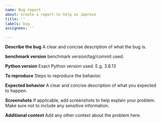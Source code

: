 ```yaml
---
name: Bug report
about: Create a report to help us improve
title: ''
labels: bug
assignees: ''

---
```


**Describe the bug**
A clear and concise description of what the bug is.

**benchmark version**
benchmark version/tag/commit used.

**Python version**
Exact Python version used. E.g. 3.8.13

**To reproduce**
Steps to reproduce the behavior.

**Expected behavior**
A clear and concise description of what you expected to happen.

**Screenshots**
If applicable, add screenshots to help explain your problem.
Make sure not to include any sensitive information.

**Additional context**
Add any other context about the problem here.
